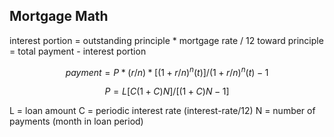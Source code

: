 ## Mortgage Math 

interest portion = outstanding principle * mortgage rate / 12
toward principle  = total payment - interest portion 

$$ 
payment = P * (r/n) * [(1 + r/n )^n(t)]/(1+r/n)^n(t)-1
$$

$$
P = L[C(1+C)N]/[(1+C)N-1]
$$

L = loan amount 
C = periodic interest rate (interest-rate/12)
N = number of payments (month in loan period)
